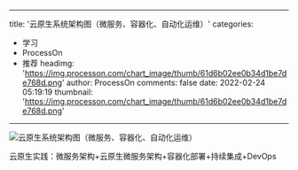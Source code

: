 
---
title: '云原生系统架构图（微服务、容器化、自动化运维）'
categories: 
 - 学习
 - ProcessOn
 - 推荐
headimg: 'https://img.processon.com/chart_image/thumb/61d6b02ee0b34d1be7de768d.png'
author: ProcessOn
comments: false
date: 2022-02-24 05:19:19
thumbnail: 'https://img.processon.com/chart_image/thumb/61d6b02ee0b34d1be7de768d.png'
---

<div>   
<img class="thumb" alt="云原生系统架构图（微服务、容器化、自动化运维）" src="https://img.processon.com/chart_image/thumb/61d6b02ee0b34d1be7de768d.png" referrerpolicy="no-referrer">
<p>云原生实践：微服务架构+云原生微服务架构+容器化部署+持续集成+DevOps</p>  
</div>
            